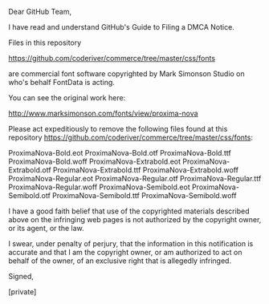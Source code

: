 Dear GitHub Team,

I have read and understand GitHub's Guide to Filing a DMCA Notice.

Files in this repository

https://github.com/coderiver/commerce/tree/master/css/fonts

are commercial font software copyrighted by Mark Simonson Studio on
who's behalf FontData is acting.

You can see the original work here:

http://www.marksimonson.com/fonts/view/proxima-nova

Please act expeditiously to remove the following files found at this
repository https://github.com/coderiver/commerce/tree/master/css/fonts:

ProximaNova-Bold.eot
ProximaNova-Bold.otf
ProximaNova-Bold.ttf
ProximaNova-Bold.woff
ProximaNova-Extrabold.eot
ProximaNova-Extrabold.otf
ProximaNova-Extrabold.ttf
ProximaNova-Extrabold.woff
ProximaNova-Regular.eot
ProximaNova-Regular.otf
ProximaNova-Regular.ttf
ProximaNova-Regular.woff
ProximaNova-Semibold.eot
ProximaNova-Semibold.otf
ProximaNova-Semibold.ttf
ProximaNova-Semibold.woff

I have a good faith belief that use of the copyrighted materials
described above on the infringing web pages is not authorized by the
copyright owner, or its agent, or the law.

I swear, under penalty of perjury, that the information in this
notification is accurate and that I am the copyright owner, or am
authorized to act on behalf of the owner, of an exclusive right that is
allegedly infringed.

Signed,

[private]
